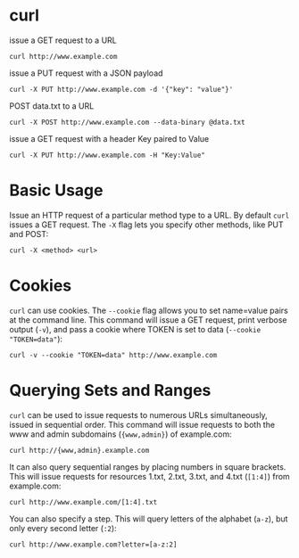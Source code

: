 # curl

issue a GET request to a URL

    curl http://www.example.com


issue a PUT request with a JSON payload

    curl -X PUT http://www.example.com -d '{"key": "value"}'


POST data.txt to a URL

    curl -X POST http://www.example.com --data-binary @data.txt


issue a GET request with a header Key paired to Value

    curl -X PUT http://www.example.com -H "Key:Value"



# Basic Usage

Issue an HTTP request of a particular method type to a URL. By default `curl`
issues a GET request. The `-X` flag lets you specify other methods, like PUT
and POST:

    curl -X <method> <url>



# Cookies

`curl` can use cookies. The `--cookie` flag allows you to set name=value pairs
at the command line. This command will issue a GET request, print verbose
output (`-v`), and pass a cookie where TOKEN is set to data
(`--cookie "TOKEN=data"`):

    curl -v --cookie "TOKEN=data" http://www.example.com


# Querying Sets and Ranges

`curl` can be used to issue requests to numerous URLs simultaneously, issued in
sequential order. This command will issue requests to both the www and admin
subdomains (`{www,admin}`) of example.com:

    curl http://{www,admin}.example.com


It can also query sequential ranges by placing numbers in square brackets. This
will issue requests for resources 1.txt, 2.txt, 3.txt, and 4.txt (`[1:4]`) from
example.com:

    curl http://www.example.com/[1:4].txt


You can also specify a step. This will query letters of the alphabet (`a-z`),
but only every second letter (`:2`):

    curl http://www.example.com?letter=[a-z:2]


